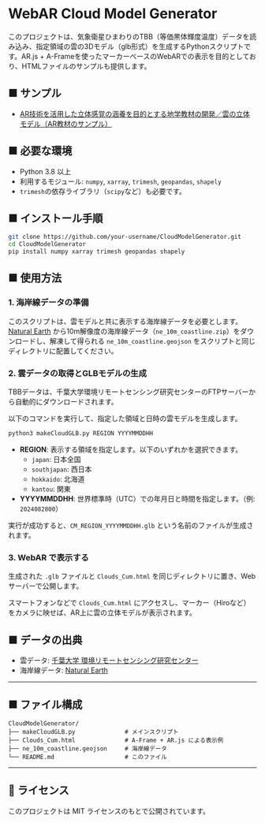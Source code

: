 # WebAR Cloud Model Generator

このプロジェクトは、気象衛星ひまわりのTBB（等価黒体輝度温度）データを読み込み、指定領域の雲の3Dモデル（glb形式）を生成するPythonスクリプトです。AR.js + A-Frameを使ったマーカーベースのWebARでの表示を目的としており、HTMLファイルのサンプルも提供します。

## ■ サンプル

- [AR技術を活用した立体感覚の涵養を目的とする地学教材の開発／雲の立体モデル（AR教材のサンプル）](https://robo.mydns.jp/WebAR/index.html#kumonoRittai)

## ■ 必要な環境

- Python 3.8 以上
- 利用するモジュール:
  `numpy`, `xarray`, `trimesh`, `geopandas`, `shapely`
- `trimesh`の依存ライブラリ（`scipy`など）も必要です。

## ■ インストール手順

```bash
git clone https://github.com/your-username/CloudModelGenerator.git
cd CloudModelGenerator
pip install numpy xarray trimesh geopandas shapely
```

## ■ 使用方法

### 1. 海岸線データの準備

このスクリプトは、雲モデルと共に表示する海岸線データを必要とします。[Natural Earth](https://www.naturalearthdata.com/downloads/10m-physical-vectors/10m-coastline/) から10m解像度の海岸線データ（`ne_10m_coastline.zip`）をダウンロードし、解凍して得られる `ne_10m_coastline.geojson` をスクリプトと同じディレクトリに配置してください。

### 2. 雲データの取得とGLBモデルの生成

TBBデータは、千葉大学環境リモートセンシング研究センターのFTPサーバーから自動的にダウンロードされます。

以下のコマンドを実行して、指定した領域と日時の雲モデルを生成します。

```bash
python3 makeCloudGLB.py REGION YYYYMMDDHH
```

- **REGION**: 表示する領域を指定します。以下のいずれかを選択できます。
  - `japan`: 日本全国
  - `southjapan`: 西日本
  - `hokkaido`: 北海道
  - `kantou`: 関東
- **YYYYMMDDHH**: 世界標準時（UTC）での年月日と時間を指定します。（例: `2024082800`）

実行が成功すると、`CM_REGION_YYYYMMDDHH.glb` という名前のファイルが生成されます。

### 3. WebAR で表示する

生成された `.glb` ファイルと `Clouds_Cum.html` を同じディレクトリに置き、Webサーバーで公開します。

スマートフォンなどで `Clouds_Cum.html` にアクセスし、マーカー（Hiroなど）をカメラに映せば、AR上に雲の立体モデルが表示されます。

## ■ データの出典

- 雲データ: [千葉大学 環境リモートセンシング研究センター](http://www.cr.chiba-u.jp/databases/gridded-data-jp.html)
- 海岸線データ: [Natural Earth](https://www.naturalearthdata.com/)

---

## ■ ファイル構成

```
CloudModelGenerator/
├── makeCloudGLB.py              # メインスクリプト
├── Clouds_Cum.html              # A-Frame + AR.js による表示例
├── ne_10m_coastline.geojson     # 海岸線データ
└── README.md                    # このファイル
```

---

## 📝 ライセンス

このプロジェクトは MIT ライセンスのもとで公開されています。
